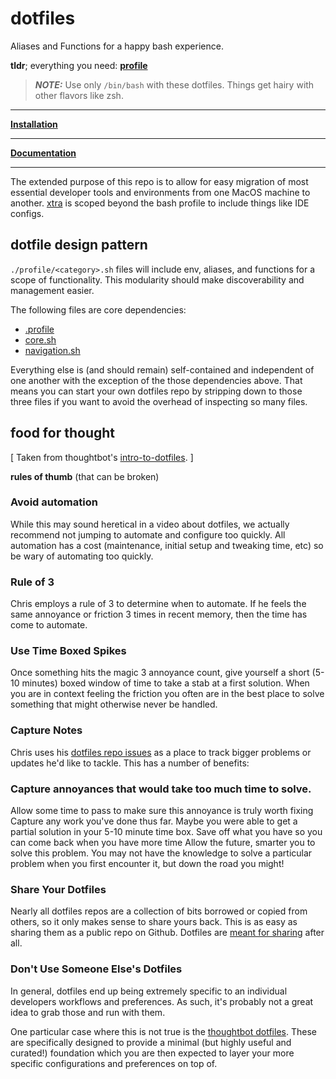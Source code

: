 # dotfiles

Aliases and Functions for a happy bash experience.

**tldr**; everything you need: **[profile](./profile)**


> **_NOTE:_** Use only `/bin/bash` with these dotfiles. Things get hairy with other flavors like zsh.

---

**[Installation](./profile/README.md#Installation)**

---

**[Documentation](./README-LONG.md)**

---

The extended purpose of this repo is to allow for easy migration of most essential developer tools and environments from one MacOS machine to another. [xtra](./xtra) is scoped beyond the bash profile to include things like IDE configs.

## dotfile design pattern

`./profile/<category>.sh` files will include env, aliases, and functions for a scope of functionality. This modularity should make discoverability and management easier.

The following files are core dependencies:

- [.profile](./profile/.profile)
- [core.sh](./profile/core.sh)
- [navigation.sh](./profile/navigation.sh)

Everything else is (and should remain) self-contained and independent of one another with the exception of the those dependencies above. That means you can start your own dotfiles repo by stripping down to those three files if you want to avoid the overhead of inspecting so many files.

## food for thought

[ Taken from thoughtbot's [intro-to-dotfiles](https://thoughtbot.com/upcase/videos/intro-to-dotfiles). ]

**rules of thumb** (that can be broken)

### Avoid automation
While this may sound heretical in a video about dotfiles, we actually recommend not jumping to automate and configure too quickly. All automation has a cost (maintenance, initial setup and tweaking time, etc) so be wary of automating too quickly.

### Rule of 3
Chris employs a rule of 3 to determine when to automate. If he feels the same annoyance or friction 3 times in recent memory, then the time has come to automate.

### Use Time Boxed Spikes
Once something hits the magic 3 annoyance count, give yourself a short (5-10 minutes) boxed window of time to take a stab at a first solution. When you are in context feeling the friction you often are in the best place to solve something that might otherwise never be handled.

### Capture Notes
Chris uses his [dotfiles repo issues](https://github.com/christoomey/dotfiles/issues) as a place to track bigger problems or updates he'd like to tackle. This has a number of benefits:

### Capture annoyances that would take too much time to solve.
Allow some time to pass to make sure this annoyance is truly worth fixing
Capture any work you've done thus far. Maybe you were able to get a partial solution in your 5-10 minute time box. Save off what you have so you can come back when you have more time
Allow the future, smarter you to solve this problem. You may not have the knowledge to solve a particular problem when you first encounter it, but down the road you might!

### Share Your Dotfiles
Nearly all dotfiles repos are a collection of bits borrowed or copied from others, so it only makes sense to share yours back. This is as easy as sharing them as a public repo on Github. Dotfiles are [meant for sharing](https://zachholman.com/2010/08/dotfiles-are-meant-to-be-forked/) after all.

### Don't Use Someone Else's Dotfiles
In general, dotfiles end up being extremely specific to an individual developers workflows and preferences. As such, it's probably not a great idea to grab those and run with them.

One particular case where this is not true is the [thoughtbot dotfiles](https://github.com/thoughtbot/dotfiles). These are specifically designed to provide a minimal (but highly useful and curated!) foundation which you are then expected to layer your more specific configurations and preferences on top of.

